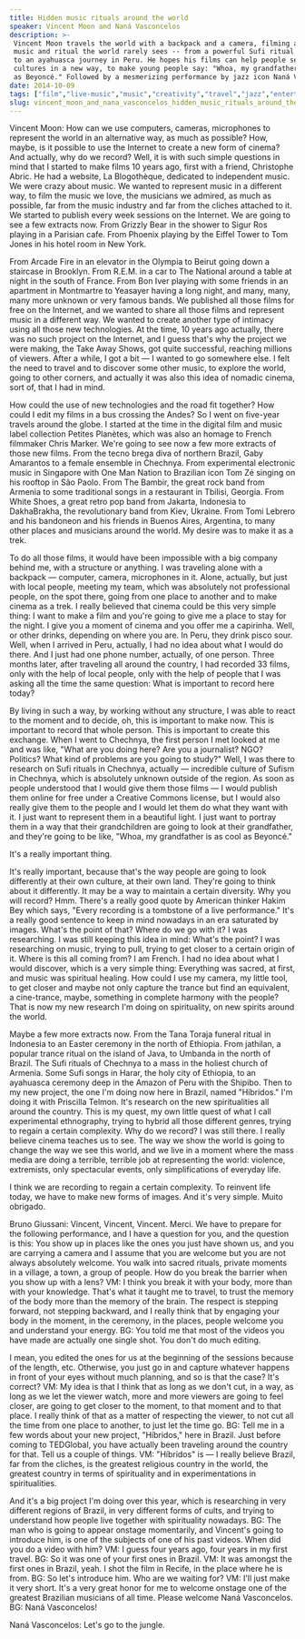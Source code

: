```yaml
---
title: Hidden music rituals around the world
speaker: Vincent Moon and Naná Vasconcelos
description: >-
 Vincent Moon travels the world with a backpack and a camera, filming astonishing
 music and ritual the world rarely sees -- from a powerful Sufi ritual in Chechnya
 to an ayahuasca journey in Peru. He hopes his films can help people see their own
 cultures in a new way, to make young people say: "Whoa, my grandfather is as cool
 as Beyoncé." Followed by a mesmerizing performance by jazz icon Naná Vasconcelos.
date: 2014-10-09
tags: ["film","live-music","music","creativity","travel","jazz","entertainment"]
slug: vincent_moon_and_nana_vasconcelos_hidden_music_rituals_around_the_world
---
```


Vincent Moon: How can we use computers, cameras, microphones to represent the world in an
alternative way, as much as possible? How, maybe, is it possible to use the Internet to
create a new form of cinema? And actually, why do we record? Well, it is with such simple
questions in mind that I started to make films 10 years ago, first with a friend,
Christophe Abric. He had a website, La Blogothèque, dedicated to independent music. We
were crazy about music. We wanted to represent music in a different way, to film the
music we love, the musicians we admired, as much as possible, far from the music industry
and far from the cliches attached to it. We started to publish every week sessions on the
Internet. We are going to see a few extracts now. From Grizzly Bear in the shower to Sigur
Ros playing in a Parisian cafe. From Phoenix playing by the Eiffel Tower to Tom Jones in
his hotel room in New York.

From Arcade Fire in an elevator in the Olympia to Beirut going down a staircase in
Brooklyn. From R.E.M. in a car to The National around a table at night in the south of
France. From Bon Iver playing with some friends in an apartment in Montmartre to Yeasayer
having a long night, and many, many, many more unknown or very famous bands. We published
all those films for free on the Internet, and we wanted to share all those films and
represent music in a different way. We wanted to create another type of intimacy using
all those new technologies. At the time, 10 years ago actually, there was no such project
on the Internet, and I guess that's why the project we were making, the Take Away Shows,
got quite successful, reaching millions of viewers. After a while, I got a bit — I wanted
to go somewhere else. I felt the need to travel and to discover some other music, to
explore the world, going to other corners, and actually it was also this idea of nomadic
cinema, sort of, that I had in mind.

How could the use of new technologies and the road fit together? How could I edit my
films in a bus crossing the Andes? So I went on five-year travels around the globe. I
started at the time in the digital film and music label collection Petites Planètes,
which was also an homage to French filmmaker Chris Marker. We're going to see now a few
more extracts of those new films. From the tecno brega diva of northern Brazil, Gaby
Amarantos to a female ensemble in Chechnya. From experimental electronic music in
Singapore with One Man Nation to Brazilian icon Tom Zé singing on his rooftop in São
Paolo. From The Bambir, the great rock band from Armenia to some traditional songs in a
restaurant in Tbilisi, Georgia. From White Shoes, a great retro pop band from Jakarta,
Indonesia to DakhaBrakha, the revolutionary band from Kiev, Ukraine. From Tomi Lebrero
and his bandoneon and his friends in Buenos Aires, Argentina, to many other places and
musicians around the world. My desire was to make it as a trek.

To do all those films, it would have been impossible with a big company behind me, with a
structure or anything. I was traveling alone with a backpack — computer, camera,
microphones in it. Alone, actually, but just with local people, meeting my team, which
was absolutely not professional people, on the spot there, going from one place to another
and to make cinema as a trek. I really believed that cinema could be this very simple
thing: I want to make a film and you're going to give me a place to stay for the night. I
give you a moment of cinema and you offer me a capirinha. Well, or other drinks, depending
on where you are. In Peru, they drink pisco sour. Well, when I arrived in Peru, actually, I
had no idea about what I would do there. And I just had one phone number, actually, of one
person. Three months later, after traveling all around the country, I had recorded 33
films, only with the help of local people, only with the help of people that I was asking
all the time the same question: What is important to record here today?

By living in such a way, by working without any structure, I was able to react to the
moment and to decide, oh, this is important to make now. This is important to record
that whole person. This is important to create this exchange. When I went to Chechnya, the
first person I met looked at me and was like, "What are you doing here? Are you a
journalist? NGO? Politics? What kind of problems are you going to study?" Well, I was
there to research on Sufi rituals in Chechnya, actually — incredible culture of Sufism in
Chechnya, which is absolutely unknown outside of the region. As soon as people understood
that I would give them those films — I would publish them online for free under a Creative
Commons license, but I would also really give them to the people and I would let them do 
what they want with it. I just want to represent them in a beautiful light. I just want
to portray them in a way that their grandchildren are going to look at their grandfather,
and they're going to be like, "Whoa, my grandfather is as cool as Beyoncé."

It's a really important thing. 

It's really important, because that's the way people are going to look differently at 
their own culture, at their own land. They're going to think about it differently. It may
be a way to maintain a certain diversity. Why you will record? Hmm. There's a really good
quote by American thinker Hakim Bey which says, "Every recording is a tombstone of a live
performance." It's a really good sentence to keep in mind nowadays in an era saturated by
images. What's the point of that? Where do we go with it? I was researching. I was still 
keeping this idea in mind: What's the point? I was researching on music, trying to pull,
trying to get closer to a certain origin of it. Where is this all coming from? I am
French. I had no idea about what I would discover, which is a very simple thing:
Everything was sacred, at first, and music was spiritual healing. How could I use my
camera, my little tool, to get closer and maybe not only capture the trance but find an
equivalent, a cine-trance, maybe, something in complete harmony with the people? That is
now my new research I'm doing on spirituality, on new spirits around the
world.

Maybe a few more extracts now. From the Tana Toraja funeral ritual in Indonesia to an
Easter ceremony in the north of Ethiopia. From jathilan, a popular trance ritual on the
island of Java, to Umbanda in the north of Brazil. The Sufi rituals of Chechnya to a mass
in the holiest church of Armenia. Some Sufi songs in Harar, the holy city of Ethiopia, to
an ayahuasca ceremony deep in the Amazon of Peru with the Shipibo. Then to my new
project, the one I'm doing now here in Brazil, named "Híbridos." I'm doing it with
Priscilla Telmon. It's research on the new spiritualities all around the country. This is
my quest, my own little quest of what I call experimental ethnography, trying to hybrid
all those different genres, trying to regain a certain complexity. Why do we record? I was
still there. I really believe cinema teaches us to see. The way we show the world is going
to change the way we see this world, and we live in a moment where the mass media are
doing a terrible, terrible job at representing the world: violence, extremists, only
spectacular events, only simplifications of everyday life.

I think we are recording to regain a certain complexity. To reinvent life today, we have
to make new forms of images. And it's very simple. Muito obrigado.

Bruno Giussani: Vincent, Vincent, Vincent. Merci. We have to prepare for the following
performance, and I have a question for you, and the question is this: You show up in
places like the ones you just have shown us, and you are carrying a camera and I assume
that you are welcome but you are not always absolutely welcome. You walk into sacred
rituals, private moments in a village, a town, a group of people. How do you break the
barrier when you show up with a lens? VM: I think you break it with your body, more than
with your knowledge. That's what it taught me to travel, to trust the memory of the body
more than the memory of the brain. The respect is stepping forward, not stepping backward,
and I really think that by engaging your body in the moment, in the ceremony, in the
places, people welcome you and understand your energy. BG: You told me that most of the
videos you have made are actually one single shot. You don't do much editing.

I mean, you edited the ones for us at the beginning of the sessions because of the length,
etc. Otherwise, you just go in and capture whatever happens in front of your eyes without
much planning, and so is that the case? It's correct? VM: My idea is that I think that as
long as we don't cut, in a way, as long as we let the viewer watch, more and more viewers 
are going to feel closer, are going to get closer to the moment, to that moment and to
that place. I really think of that as a matter of respecting the viewer, to not cut all
the time from one place to another, to just let the time go. BG: Tell me in a few words 
about your new project, "Híbridos," here in Brazil. Just before coming to TEDGlobal, you
have actually been traveling around the country for that. Tell us a couple of things. VM:
"Híbridos" is — I really believe Brazil, far from the cliches, is the greatest religious
country in the world, the greatest country in terms of spirituality and in
experimentations in spiritualities.

And it's a big project I'm doing over this year, which is researching in very different
regions of Brazil, in very different forms of cults, and trying to understand how people
live together with spirituality nowadays. BG: The man who is going to appear onstage
momentarily, and Vincent's going to introduce him, is one of the subjects of one of his
past videos. When did you do a video with him? VM: I guess four years ago, four years in my
first travel. BG: So it was one of your first ones in Brazil. VM: It was amongst the 
first ones in Brazil, yeah. I shot the film in Recife, in the place where he is from. BG:
So let's introduce him. Who are we waiting for? VM: I'll just make it very short. It's a
very great honor for me to welcome onstage one of the greatest Brazilian musicians of
all time. Please welcome Naná Vasconcelos. BG: Naná Vasconcelos!

Naná Vasconcelos: Let's go to the jungle.

<!--
ad_duration=3.33
comment_count=33
event="TEDGlobal 2014"
external_start_time=0
has_talk_citation=0
intro_duration=11.82
is_subtitle_required="False"
is_talk_featured="True"
language="en"
language_swap="False"
native_language="en"
number_of_related_talks=6
number_of_speakers=2
number_of_subtitled_videos=26
number_of_tags=7
number_of_talk_download_languages=26
number_of_talk_more_resources=1
number_of_talk_recommendations=0
number_of_talks_take_actions=0
post_ad_duration=0.83
published_timestamp="2014-11-14 16:15:36"
recording_date="2014-10-09"
speaker_description="Music icon"
speaker_is_published=1
speaker_name="Vincent Moon and Naná Vasconcelos"
talk_name="Hidden music rituals around the world"
talks_tags=["film","live-music","music","creativity","travel","jazz","entertainment"]
talks_take_action=[]
url_audio="https://download.ted.com/talks/VincentMoon_2014G.mp3?apikey=acme-roadrunner"
url_photo_speaker="https://pe.tedcdn.com/images/ted/1adcc7bc469b48a09c1b50f346855df206d32348_254x191.jpg"
url_photo_talk="https://s3.amazonaws.com/talkstar-photos/uploads/ccdc49a1-8eb5-4e5e-b7cc-2b902811f06e/VincentMoon_2014G-embed.jpg"
url_webpage="https://www.ted.com/talks/vincent_moon_and_nana_vasconcelos_hidden_music_rituals_around_the_world"
video_type_name="TED Stage Talk"
-->